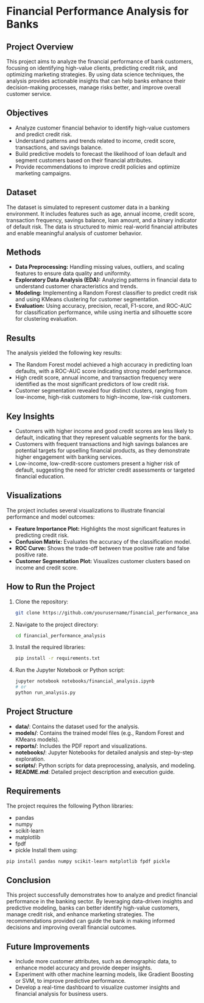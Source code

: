 # Financial Performance Analysis for Banks

## Project Overview
This project aims to analyze the financial performance of bank customers, focusing on identifying high-value clients, predicting credit risk, and optimizing marketing strategies. By using data science techniques, the analysis provides actionable insights that can help banks enhance their decision-making processes, manage risks better, and improve overall customer service.

## Objectives
- Analyze customer financial behavior to identify high-value customers and predict credit risk.
- Understand patterns and trends related to income, credit score, transactions, and savings balance.
- Build predictive models to forecast the likelihood of loan default and segment customers based on their financial attributes.
- Provide recommendations to improve credit policies and optimize marketing campaigns.

## Dataset
The dataset is simulated to represent customer data in a banking environment. It includes features such as age, annual income, credit score, transaction frequency, savings balance, loan amount, and a binary indicator of default risk. The data is structured to mimic real-world financial attributes and enable meaningful analysis of customer behavior.

## Methods
- **Data Preprocessing:** Handling missing values, outliers, and scaling features to ensure data quality and uniformity.
- **Exploratory Data Analysis (EDA):** Analyzing patterns in financial data to understand customer characteristics and trends.
- **Modeling:** Implementing a Random Forest classifier to predict credit risk and using KMeans clustering for customer segmentation.
- **Evaluation:** Using accuracy, precision, recall, F1-score, and ROC-AUC for classification performance, while using inertia and silhouette score for clustering evaluation.

## Results
The analysis yielded the following key results:
- The Random Forest model achieved a high accuracy in predicting loan defaults, with a ROC-AUC score indicating strong model performance.
- High credit score, annual income, and transaction frequency were identified as the most significant predictors of low credit risk.
- Customer segmentation revealed four distinct clusters, ranging from low-income, high-risk customers to high-income, low-risk customers.

## Key Insights
- Customers with higher income and good credit scores are less likely to default, indicating that they represent valuable segments for the bank.
- Customers with frequent transactions and high savings balances are potential targets for upselling financial products, as they demonstrate higher engagement with banking services.
- Low-income, low-credit-score customers present a higher risk of default, suggesting the need for stricter credit assessments or targeted financial education.

## Visualizations
The project includes several visualizations to illustrate financial performance and model outcomes:
- **Feature Importance Plot:** Highlights the most significant features in predicting credit risk.
- **Confusion Matrix:** Evaluates the accuracy of the classification model.
- **ROC Curve:** Shows the trade-off between true positive rate and false positive rate.
- **Customer Segmentation Plot:** Visualizes customer clusters based on income and credit score.

## How to Run the Project
1. Clone the repository:
   ```bash
   git clone https://github.com/yourusername/financial_performance_analysis.git
   ```
2. Navigate to the project directory:
   ```bash
   cd financial_performance_analysis
   ```
3. Install the required libraries:
   ```bash
   pip install -r requirements.txt
   ```
4. Run the Jupyter Notebook or Python script:
   ```bash
   jupyter notebook notebooks/financial_analysis.ipynb
   # or
   python run_analysis.py
   ```

## Project Structure
- **data/**: Contains the dataset used for the analysis.
- **models/**: Contains the trained model files (e.g., Random Forest and KMeans models).
- **reports/**: Includes the PDF report and visualizations.
- **notebooks/**: Jupyter Notebooks for detailed analysis and step-by-step exploration.
- **scripts/**: Python scripts for data preprocessing, analysis, and modeling.
- **README.md**: Detailed project description and execution guide.

## Requirements
The project requires the following Python libraries:
- pandas
- numpy
- scikit-learn
- matplotlib
- fpdf
- pickle
Install them using:
```bash
pip install pandas numpy scikit-learn matplotlib fpdf pickle
```

## Conclusion
This project successfully demonstrates how to analyze and predict financial performance in the banking sector. By leveraging data-driven insights and predictive modeling, banks can better identify high-value customers, manage credit risk, and enhance marketing strategies. The recommendations provided can guide the bank in making informed decisions and improving overall financial outcomes.

## Future Improvements
- Include more customer attributes, such as demographic data, to enhance model accuracy and provide deeper insights.
- Experiment with other machine learning models, like Gradient Boosting or SVM, to improve predictive performance.
- Develop a real-time dashboard to visualize customer insights and financial analysis for business users.

